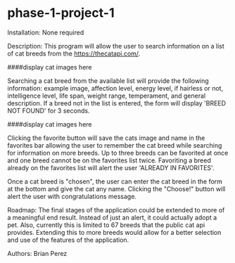 # phase-1-project-1
Installation:
None required


Description:
This program will allow the user to search information on a list of cat breeds from the https://thecatapi.com/. 

####display cat images here

Searching a cat breed from the available list will provide the following information: example image, affection level, energy level, if hairless or not, intelligence level, life span, weight range, temperament, and general description. If a breed not in the list is entered, the form will display 'BREED NOT FOUND' for 3 seconds.

####display cat images here

Clicking the favorite button will save the cats image and name in the favorites bar allowing the user to remember the cat breed while searching for information on more breeds. Up to three breeds can be favorited at once and one breed cannot be on the favorites list twice. Favoriting a breed already on the favorites list will alert the user 'ALREADY IN FAVORITES'. 

Once a cat breed is "chosen", the user can enter the cat breed in the form at the bottom and give the cat any name. Clicking the "Choose!" button will alert the user with congratulations message.

Roadmap:
The final stages of the application could be extended to more of a meaningful end result. Instead of just an alert, it could actually adopt a pet. Also, currently this is limited to 67 breeds that the public cat api provides. Extending this to more breeds would allow for a better selection and use of the features of the application.

Authors:
Brian Perez